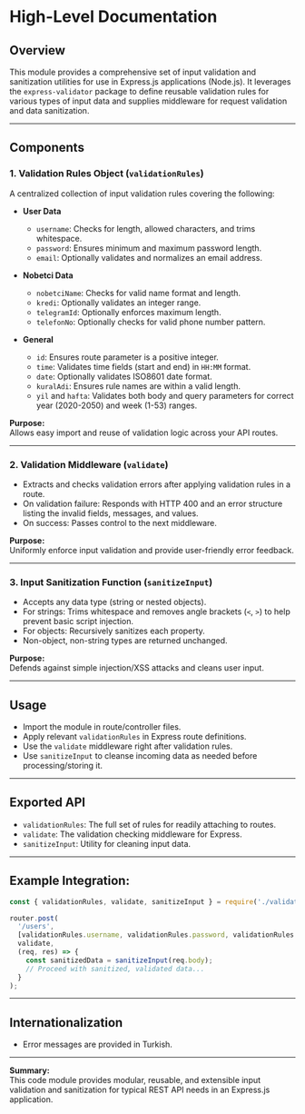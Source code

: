 # High-Level Documentation

## Overview
This module provides a comprehensive set of input validation and sanitization utilities for use in Express.js applications (Node.js). It leverages the `express-validator` package to define reusable validation rules for various types of input data and supplies middleware for request validation and data sanitization.

---

## Components

### 1. **Validation Rules Object (`validationRules`)**

A centralized collection of input validation rules covering the following:

- **User Data**
  - `username`: Checks for length, allowed characters, and trims whitespace.
  - `password`: Ensures minimum and maximum password length.
  - `email`: Optionally validates and normalizes an email address.

- **Nobetci Data**
  - `nobetciName`: Checks for valid name format and length.
  - `kredi`: Optionally validates an integer range.
  - `telegramId`: Optionally enforces maximum length.
  - `telefonNo`: Optionally checks for valid phone number pattern.

- **General**
  - `id`: Ensures route parameter is a positive integer.
  - `time`: Validates time fields (start and end) in `HH:MM` format.
  - `date`: Optionally validates ISO8601 date format.
  - `kuralAdi`: Ensures rule names are within a valid length.
  - `yil` and `hafta`: Validates both body and query parameters for correct year (2020-2050) and week (1-53) ranges.

**Purpose:**  
Allows easy import and reuse of validation logic across your API routes.

---

### 2. **Validation Middleware (`validate`)**

- Extracts and checks validation errors after applying validation rules in a route.
- On validation failure: Responds with HTTP 400 and an error structure listing the invalid fields, messages, and values.
- On success: Passes control to the next middleware.

**Purpose:**  
Uniformly enforce input validation and provide user-friendly error feedback.

---

### 3. **Input Sanitization Function (`sanitizeInput`)**

- Accepts any data type (string or nested objects).
- For strings: Trims whitespace and removes angle brackets (`<`, `>`) to help prevent basic script injection.
- For objects: Recursively sanitizes each property.
- Non-object, non-string types are returned unchanged.

**Purpose:**  
Defends against simple injection/XSS attacks and cleans user input.

---

## Usage

- Import the module in route/controller files.
- Apply relevant `validationRules` in Express route definitions.
- Use the `validate` middleware right after validation rules.
- Use `sanitizeInput` to cleanse incoming data as needed before processing/storing it.

---

## Exported API

- `validationRules`: The full set of rules for readily attaching to routes.
- `validate`: The validation checking middleware for Express.
- `sanitizeInput`: Utility for cleaning input data.

---

## Example Integration:

```js
const { validationRules, validate, sanitizeInput } = require('./validation');

router.post(
  '/users',
  [validationRules.username, validationRules.password, validationRules.email],
  validate,
  (req, res) => {
    const sanitizedData = sanitizeInput(req.body);
    // Proceed with sanitized, validated data...
  }
);
```

---

## Internationalization

- Error messages are provided in Turkish.

---

**Summary:**  
This code module provides modular, reusable, and extensible input validation and sanitization for typical REST API needs in an Express.js application.